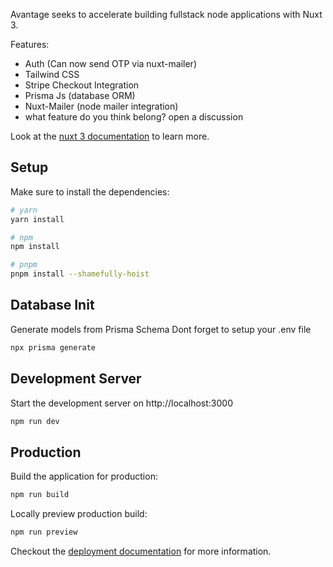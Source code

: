 Avantage seeks to accelerate building fullstack node applications with Nuxt 3. 

Features:
- Auth (Can now send OTP via nuxt-mailer)
- Tailwind CSS
- Stripe Checkout Integration
- Prisma Js (database ORM)
- Nuxt-Mailer (node mailer integration)
- what feature do you think belong? open a discussion

Look at the [nuxt 3 documentation](https://v3.nuxtjs.org) to learn more.

## Setup

Make sure to install the dependencies:

```bash
# yarn
yarn install

# npm
npm install

# pnpm
pnpm install --shamefully-hoist
```

## Database Init

Generate models from Prisma Schema
Dont forget to setup your .env file

```bash
npx prisma generate
```

## Development Server

Start the development server on http://localhost:3000

```bash
npm run dev
```

## Production

Build the application for production:

```bash
npm run build
```

Locally preview production build:

```bash
npm run preview
```

Checkout the [deployment documentation](https://v3.nuxtjs.org/guide/deploy/presets) for more information.


